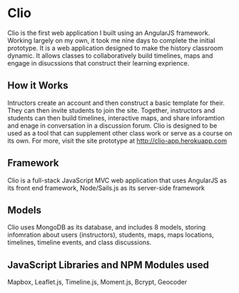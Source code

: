 # Clio
 Clio is the first web application I built using an AngularJS framework. Working largely on my own, it took me nine days to complete the initial prototype. It is a web application designed to make the history classroom dynamic. It allows classes to collaboratively build timelines, maps and engage in disucssions that construct their learning exprience.

## How it Works
 Intructors create an account and then construct a basic template for their. They can then invite students to join the site. Together, instructors and students can then build timelines, interactive maps, and share inforamtion and enage in conversation in a discussion forum. Clio is designed to be used as a tool that can supplement other class work or serve as a course on its own. For more, visit the site prototype at http://clio-app.herokuapp.com

## Framework
 Clio is a full-stack JavaScript MVC web application that uses AngularJS as its front end framework, Node/Sails.js as its server-side framework

## Models
 Clio uses MongoDB as its database, and includes 8 models, storing infomration about users (instructors), students, maps, maps locations, timelines, timeline events, and class discussions.

## JavaScript Libraries and NPM Modules used
 Mapbox, Leaflet.js, Timeline.js, Moment.js, Bcrypt, Geocoder


